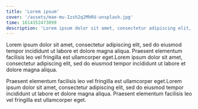```yaml
---
title: 'Lorem ipsum'
cover: '/assets/mae-mu-Izsh2q2MhRU-unsplash.jpg'
time: 1614352473099
description: 'Lorem ipsum dolor sit amet, consectetur adipiscing elit, sed do eiusmod tempor incididunt ut labore et dolore magna aliqua. Praesent elementum facilisis leo vel fringilla est ullamcorper eget.'
---
```


Lorem ipsum dolor sit amet, consectetur adipiscing elit, sed do eiusmod tempor incididunt ut labore et dolore magna aliqua.
Praesent elementum facilisis leo vel fringilla est ullamcorper eget.Lorem ipsum dolor sit amet, consectetur adipiscing elit,
sed do eiusmod tempor incididunt ut labore et dolore magna aliqua.

Praesent elementum facilisis leo vel fringilla est ullamcorper eget.Lorem ipsum dolor sit amet, consectetur adipiscing elit,
sed do eiusmod tempor incididunt ut labore et dolore magna aliqua. Praesent elementum facilisis leo vel fringilla est
ullamcorper eget.
